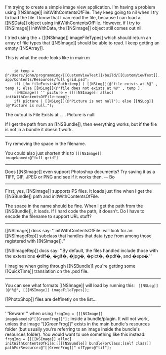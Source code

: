 I'm trying to create a simple image view application. I'm having a problem using [[NSImage]] initWithContentsOfFile.  They keep going to nil when I try to load the file.  I know that I can read the file, because I can load a [[NSData]] object using initWithContentsOfFile.  However, if I try to [[NSImage]] initWithData, the [[NSImage]] object still comes out nil.

I tried using the + [[[NSImage]] imageFileTypes] which should return an array of file types that [[NSImage]] should be able to read.  I keep getting an empty [[NSArray]].

This is what the code looks like in main.m

<code>
    id temp = @"/Users/john/programming/[[CustomViewTest]]/build/[[CustomViewTest]].app/Contents/Resources/full grid.psd";
    if( [fm fileExistsAtPath:temp] ) [[NSLog]](@"file exists at %@" , temp ); else [[NSLog]](@"file does not exists at %@" , temp );
    [[NSImage]] '' picture = [[[[NSImage]] alloc] initWithContentsOfFile:temp];
    if( picture ) [[NSLog]](@"Picture is not null"); else [[NSLog]](@"Picture is null.");
</code>

The outout is 
   File Exists at . . . 
   Picture is null

If I get the path from an [[NSBundle]], then everything works, but if the file is not in a bundle it doesn't work.

----

Try removing the space in the filename.

You could also just shorten this to <code>[[[NSImage]] imageNamed:@"full grid"]</code>

----

Does [[NSImage]] even support Photoshop documents?  Try saving it as a TIFF, GIF, JPEG or PNG and see if it works then.  -- Bo

----

First, yes, [[NSImage]] supports PS files.  It loads just fine when I get the [[NSBundle]] path and initWithContentsOfFile.

The space in the name should be fine.  When I get the path from the [[NSBundle]], it loads.  If I hard code the path, it doesn't.  Do I have to encode the filename to support URL stuff?

----

[[NSImage]] docs say: ''initWithContentsOfFile: will look for an [[NSImageRep]] subclass that handles that data type from among those registered with [[NSImage]].''

[[NSImageRep]] docs say: ''By default, the files handled include those with the extensions �tiff�, �gif�, �jpg�, �pict�, �pdf�, and �eps�.''

I imagine when going through [[NSBundle]] you're getting some [[QuickTime]] translation on the .psd file.

----

You can see what formats [[NSImage]] will load by running this:
<code>
    [[NSLog]](@"%@", [[[NSImage]] imageFileTypes]);
</code>

[[PhotoShop]] files are deffinetly on the list...

----

'''Beware''' when using <code>frogImg = [[[NSImage]] imageNamed:@"[[GreenFrog]]"];</code> inside a bundle/plugin. It will not work, unless the image "[[GreenFrog]]" exists in the main bundle's resources folder (but usually you're referring to an image inside the bundle's resources folder). You would want to use something like this instead: 
<code>
frogImg = [[[[NSImage]] alloc] initWithContentsOfFile:[[[[NSBundle]] bundleForClass:[self class]] pathForResource:@"[[GreenFrog]]" ofType:@"tif"];
</code>